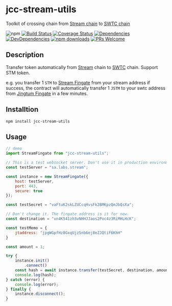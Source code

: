 <!-- markdownlint-disable MD024 -->

# jcc-stream-utils

Toolkit of crossing chain from [Stream chain](https://labs.stream/cn/) to [SWTC chain](http://www.swtc.top/#/)

![npm](https://img.shields.io/npm/v/jcc-stream-utils.svg)
[![Build Status](https://travis-ci.com/JCCDex/jcc-stream-utils.svg?branch=master)](https://travis-ci.com/JCCDex/jcc-stream-utils)
[![Coverage Status](https://coveralls.io/repos/github/JCCDex/jcc-stream-utils/badge.svg?branch=master)](https://coveralls.io/github/JCCDex/jcc-stream-utils?branch=master)
[![Dependencies](https://img.shields.io/david/JCCDex/jcc-stream-utils.svg?style=flat-square)](https://david-dm.org/JCCDex/jcc-stream-utils)
[![DevDependencies](https://img.shields.io/david/dev/JCCDex/jcc-stream-utils.svg?style=flat-square)](https://david-dm.org/JCCDex/jcc-stream-utils?type=dev)
[![npm downloads](https://img.shields.io/npm/dm/jcc-stream-utils.svg)](http://npm-stat.com/charts.html?package=jcc-stream-utils)
[![PRs Welcome](https://img.shields.io/badge/PRs-welcome-brightgreen.svg?style=flat-square)](http://makeapullrequest.com)

## Description

Transfer token automatically from [Stream](https://labs.stream/cn/) chain to [SWTC](http://www.swtc.top/#/) chain. Support STM token.

e.g. you transfer 1 `STM` to [Stream Fingate](https://graph.labs.stream/#/graph/vn4K541zh3vNHHJJaos2Poc4z3RiMHLHcK) from your stream address if success, the contract will automatically transfer 1 `JSTM` to your swtc address from [Jingtum Fingate](https://explorec9d536e.jccdex.cn/#/wallet/?wallet=japp9xxt2VHpRwHsoa76GWoQj1VdsjcZQJ) in a few minutes.

## Installtion

```shell
npm install jcc-stream-utils
```

## Usage

```javascript
// demo
import StreamFingate from "jcc-stream-utils";

// This is a test websocket server. Don't use it in production environment.
const testServer = "sa.labs.stream";

const instance = new StreamFingate({
    host: testServer,
    port: 443,
    secure: true
});

const testSecret = "vaFtuK2skLZUCcqHvsFk2BMKpzQmJbQsXa";

// Don't change it. The fingate address is it for now.
const destination = "vn4K541zh3vNHHJJaos2Poc4z3RiMHLHcK";

const testMemo = {
    jtaddress: "jpgWGpfHz8GxqUjz5nb6ej8eZJQtiF6KhH"
}

const amount = 1;

try {
    instance.init()
        .connect()
    const hash = await instance.transfer(testSecret, destination, amount, testMemo);
    console.log(hash);
} catch (error) {
    console.log(error);
} finally {
    instance.disconnect();
}
```
